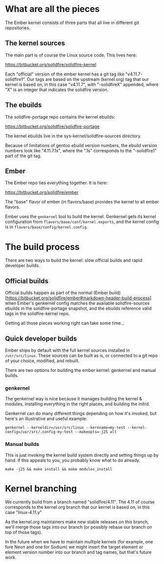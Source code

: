 # What are all the pieces

The Ember kernel consists of three parts that all live in different
git repositories.


## The kernel sources

The main part is of course the Linux source code.  This lives here:

https://bitbucket.org/solidfire/solidfire-kernel

Each "official" version of the ember kernel has a git tag like
"v4.11.7-solidfire1".  Our tags are based on the upstream (kernel.org) tag
that our kernel is based on, in this case "v4.11.7", with "-solidfireX"
appended, where "X" is an integer that indicates the solidfire version.


## The ebuilds

The solidfire-portage repo contains the kernel ebuilds:

https://bitbucket.org/solidfire/solidfire-portage

The kernel ebuilds live in the sys-kernel/solidfire-sources directory.

Because of limitations of gentoo ebuild version numbers, the ebuild
version numbers look like "4.11.7.1s", where the ".1s" corresponds to the
"-solidfire1" part of the git tag.


## Ember

The Ember repo ties everything together.  It is here:

https://bitbucket.org/solidfire/ember

The "base" flavor of ember (in flavors/base) provides the kernel to all
ember flavors.

Ember uses the `genkernel` tool to build the kernel.  Genkernel gets
its kernel configuration from `flavors/base/conf/kernel.exports`, and
the kernel config is in `flavors/base/config/kernel.config`.


# The build process

There are two ways to build the kernel: slow official builds and rapid
developer builds.


## Official builds

Official builds happen as part of the normal (Ember
build)[https://bitbucket.org/solidfire/ember#markdown-header-build-process]
when Ember's genkernel config matches the available solidfire-sources
ebuilds in the solidfire-portage snapshot, and the ebuilds reference
valid tags in the solidfire-kernel repo.

Getting all those pieces working right can take some time...


## Quick developer builds

Ember ships by default with the full kernel sources installed in
`/usr/src/linux`.  These sources can be built as is, or connected to a
git repo of your choice, modified, and rebuilt.

There are two options for building the ember kernel: genkernel and
manual builds.


### genkernel

The genkernel way is nice because it manages building the kernel &
modules, installing everything in the right places, and building the
initrd.

Genkernel can do many different things depending on how it's invoked,
but here's an illustrative and useful example:

`genkernel --kerneldir=/usr/src/linux --kernname=my-test --kernel-config=/usr/src/.config-my-test --makeopts=-j25 all`


### Manual builds

This is just invoking the kernel build system directly and setting things
up by hand.  If this appeals to you, you probably know what to do already.

`make -j25 && make install && make modules_install`


# Kernel branching

We currently build from a branch named "solidfire/4.11".  The 4.11 of
course corresponds to the kernel.org branch that our kernel is based on,
in this case "linux-4.11.y"

As the kernel.org maintainers make new stable releases on this branch,
we'll merge those tags into our branch (or possibly rebase our branch
on top of those tags).

In the future when we have to maintain multiple kernels (for example,
one fore Neon and one for Sodium) we might insert the target element
or element version number into our branch and tag names, but that's
future work.
